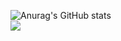 
![Anurag's GitHub stats](https://github-readme-stats.vercel.app/api?username=kssgit&show_icons=true&theme=radical)
</br>
<a href="https://rustic-nurse-3ef.notion.site/6fc2df1ae4f74009a0ab627538c8c5c7" target="_blank"><img src="https://img.shields.io/badge/Portfolio-5D5D5D?style=flat&logo=Notion&logoColor=FFFFFF"/></a>
<!--
**kssgit/kssgit** is a ✨ _special_ ✨ repository because its `README.md` (this file) appears on your GitHub profile.

Here are some ideas to get you started:

- 🔭 I’m currently working on ...
- 🌱 I’m currently learning ...
- 👯 I’m looking to collaborate on ...
- 🤔 I’m looking for help with ...
- 💬 Ask me about ...
- 📫 How to reach me: ...
- 😄 Pronouns: ...
- ⚡ Fun fact: ...
-->
